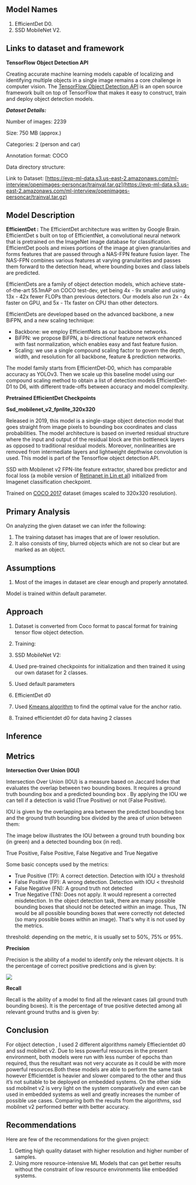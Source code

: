 ## Model Names

1.  EfficientDet D0.
2.  SSD MobileNet V2.

## Links to dataset and framework

**TensorFlow Object Detection API**

Creating accurate machine learning models capable of localizing and identifying multiple objects in a single image remains a core challenge in computer vision. The [TensorFlow Object Detection API](https://github.com/tensorflow/models/tree/master/research/object_detection) is an open source framework built on top of TensorFlow that makes it easy to construct, train and deploy object detection models.

**_Dataset Details:_**

Number of images: 2239

Size: 750 MB (approx.)

Categories: 2 (person and car)

Annotation format: COCO

Data directory structure:

Link to Dataset: [https://evp-ml-data.s3.us-east-2.amazonaws.com/ml-interview/openimages-personcar/trainval.tar.gz](https://evp-ml-data.s3.us-east-2.amazonaws.com/ml-interview/openimages-personcar/trainval.tar.gz)

## Model Description

**EfficientDet :**
The EfficientDet architecture was written by Google Brain. EfficientDet s built on top of EfficientNet, a convolutional neural network that is pretrained on the ImageNet image database for classification. EfficientDet pools and mixes portions of the image at given granularities and forms features that are passed through a NAS-FPN feature fusion layer. The NAS-FPN combines various features at varying granularities and passes them forward to the detection head, where bounding boxes and class labels are predicted.

EfficientDets are a family of object detection models, which achieve state-of-the-art 55.1mAP on COCO test-dev, yet being 4x - 9x smaller and using 13x - 42x fewer FLOPs than previous detectors. Our models also run 2x - 4x faster on GPU, and 5x - 11x faster on CPU than other detectors.

EfficientDets are developed based on the advanced backbone, a new BiFPN, and a new scaling technique:

- Backbone: we employ EfficientNets as our backbone networks.
- BiFPN: we propose BiFPN, a bi-directional feature network enhanced with fast normalization, which enables easy and fast feature fusion.
- Scaling: we use a single compound scaling factor to govern the depth, width, and resolution for all backbone, feature & prediction networks.

The model family starts from EfficientDet-D0, which has comparable accuracy as YOLOv3. Then we scale up this baseline model using our compound scaling method to obtain a list of detection models EfficientDet-D1 to D6, with different trade-offs between accuracy and model complexity.

**Pretrained EfficientDet Checkpoints**

**Ssd_mobilenet_v2_fpnlite_320x320**

Released in 2019, this model is a single-stage object detection model that goes straight from image pixels to bounding box coordinates and class probabilities. The model architecture is based on inverted residual structure where the input and output of the residual block are thin bottleneck layers as opposed to traditional residual models. Moreover, nonlinearities are removed from intermediate layers and lightweight depthwise convolution is used. This model is part of the Tensorflow object detection API.

SSD with Mobilenet v2 FPN-lite feature extractor, shared box predictor and focal loss (a mobile version of [Retinanet in Lin et al](https://arxiv.org/abs/1708.02002)) initialized from Imagenet classification checkpoint.

Trained on [COCO 2017](https://cocodataset.org/) dataset (images scaled to 320x320 resolution).

## Primary Analysis

On analyzing the given dataset we can infer the following:

1.  The training dataset has images that are of lower resolution.
2.  It also consists of tiny, blurred objects which are not so clear but are marked as an object.

## Assumptions

1.  Most of the images in dataset are clear enough and properly annotated.

Model is trained within default parameter.

## Approach

1.  Dataset is converted from Coco format to pascal format for training tensor flow object detection.
2.  Training:

3.  SSD MobileNet V2:

4.  Used pre-trained checkpoints for initialization and then trained it using our own dataset for 2 classes.
5.  Used default parameters

6.  EfficientDet d0

7.  Used [Kmeans algorithm](https://github.com/mnslarcher/kmeans-anchors-ratios) to find the optimal value for the anchor ratio.
8.  Trained efficientdet d0 for data having 2 classes

## Inference

## Metrics

**Intersection Over Union (IOU)**

Intersection Over Union (IOU) is a measure based on Jaccard Index that evaluates the overlap between two bounding boxes. It requires a ground truth bounding box and a predicted bounding box . By applying the IOU we can tell if a detection is valid (True Positive) or not (False Positive).

IOU is given by the overlapping area between the predicted bounding box and the ground truth bounding box divided by the area of union between them:

The image below illustrates the IOU between a ground truth bounding box (in green) and a detected bounding box (in red).

True Positive, False Positive, False Negative and True Negative

Some basic concepts used by the metrics:

- True Positive (TP): A correct detection. Detection with IOU ≥ threshold
- False Positive (FP): A wrong detection. Detection with IOU < threshold
- False Negative (FN): A ground truth not detected
- True Negative (TN): Does not apply. It would represent a corrected misdetection. In the object detection task, there are many possible bounding boxes that should not be detected within an image. Thus, TN would be all possible bounding boxes that were correctly not detected (so many possible boxes within an image). That's why it is not used by the metrics.

threshold: depending on the metric, it is usually set to 50%, 75% or 95%.

**Precision**

Precision is the ability of a model to identify only the relevant objects. It is the percentage of correct positive predictions and is given by:

![](https://lh6.googleusercontent.com/BrQduMON7jwZNl0ebF_e5la0Q2fbkqpkmlEmKy0JXFSy7jXfiMcagLwKDlsYv-1WQpybEojw6Qb_VqY-P8Qybkh_kKTqnjrIgEYHjvxgjaSeIJhUfiwvK9fACVz_YTbfEa-VdYmA)

**Recall**

Recall is the ability of a model to find all the relevant cases (all ground truth bounding boxes). It is the percentage of true positive detected among all relevant ground truths and is given by:

## Conclusion

For object detection , I used 2 different algorithms namely Effiecientdet d0 and ssd mobilnet v2. Due to less powerful resources in the present environment, both models were run with less number of epochs than required, thus the resultant was not very accurate as it could be with more powerful resources.Both these models are able to perform the same task however Efficientdet is heavier and slower compared to the other and thus it’s not suitable to be deployed on embedded systems. On the other side ssd mobilnet v2 is very light on the system comparatively and even can be used in embedded systems as well and greatly increases the number of possible use cases. Comparing both the results from the algorithms, ssd mobilnet v2 performed better with better accuracy.

## Recommendations

Here are few of the recommendations for the given project:

1.  Getting high quality dataset with higher resolution and higher number of samples.
2.  Using more resource-intensive ML Models that can get better results without the constraint of low resource environments like embedded systems.
